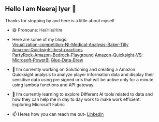 ## Hello I am Neeraj Iyer 👋
Thanks for stopping by and here is a little about myself

- 😄 Pronouns: He/His/Him
- Here are some of my blogs:   
      [Visualization-competition-NI-Medical-Analysis-Baker-Tilly](https://community.amazonquicksight.com/t/2023-h2-amazon-quicksight-partners-viz-challenge-winners/24144)       
  [Amazon-Quicksight-best-practices](https://community.aws/content/2qtjtkhao6IdTyHrmDEVQublzcq/best-practices-for-amazon-quicksight)      
        [PartyRock-Amazon-Bedrock-Playground](https://www.linkedin.com/posts/neerajiyer_partyrockplayground-amazonbedrock-generativeai-activity-7131054931469373441-7kVE/?utm_source=share&utm_medium=member_desktop)            [Amazon-Quicksight-VS-Microsoft-PowerBI](https://dev.to/neeraj_iyer_980804515a5da/amazon-quicksight-vs-microsoft-powerbi-32pj)            [Glue-Data-Brew](https://dev.to/neeraj_iyer_980804515a5da/glue-data-brew-data-profiling-data-quality-1dio)           

             
- 🔭 I’m currently working on
           Solutioning and creating a Amazon Quicksight analysis to analyze player information data and display their sensitive data using pre signed urls that will be active only for a minute using lambda functions and API gateway.
  
- 🌱 I’m currently learning to explore
            Different AI tools related to data and how they can help me in day to day work to make work efficient.
            Exploring Microsoft Fabric 


- 📫 Heres how you can reach me out- [Linkedin](https://www.linkedin.com/in/neerajiyer)



